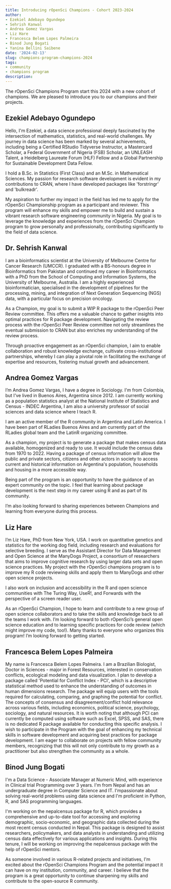 ```yaml
---
title: Introducing rOpenSci Champions - Cohort 2023-2024
author:
- Ezekiel Adebayo Ogundepo
- Sehrish Kanwal
- Andrea Gomez Vargas
- Liz Hare
- Francesca Belem Lopes Palmeira
- Binod Jung Bogati
- Yanina Bellini Saibene
date: '2024-02-13'
slug: champions-program-champions-2024
tags:
- community
- champions program
description: 
---
```


The rOpenSci Champions Program start this 2024 with a new cohort of champions.  We are pleased to introduce you to our champions and their projects.

## Ezekiel Adebayo Ogundepo

Hello, I'm Ezekiel, a data science professional deeply fascinated by the intersection of mathematics, statistics, and real-world challenges. My journey in data science has been marked by several achievements, including being a Certified RStudio Tidyverse Instructor, a Mastercard Scholar, a Federal Government of Nigeria (FSB) Scholar, an UNLEASH Talent, a Heidelberg Laureate Forum (HLF) Fellow and a Global Partnership for Sustainable Development Data Fellow.

I hold a B.Sc. in Statistics (First Class) and an M.Sc. in Mathematical Sciences. My passion for research software development is evident in my contributions to CRAN, where I have developed packages like 'forstringr' and 'bulkreadr'.

My aspiration to further my impact in the field has led me to apply for the rOpenSci Championship program as a participant and reviewer. This program will enhance my skills and empower me to build and sustain a vibrant research software engineering community in Nigeria. My goal is to leverage the knowledge and experiences from the rOpenSci Champion program to grow personally and professionally, contributing significantly to the field of data science.

## Dr. Sehrish Kanwal

I am a bioinformatics scientist at the University of Melbourne Centre for Cancer Research (UMCCR). I graduated with a BS-honours degree in Bioinformatics from Pakistan and continued my career in Bioinformatics with a PhD from the School of Computing and Information Systems, the University of Melbourne, Australia. I am a highly experienced bioinformatician, specialised in the development of pipelines for the processing, mining, and integration of Next Generation Sequencing (NGS) data, with a particular focus on precision oncology. 

As a Champion, my goal is to submit a WIP R package to the rOpenSci Peer Review committee. This offers me a valuable chance to gather insights into optimal practices for R package development. Navigating the review process with the rOpenSci Peer Review committee not only streamlines the eventual submission to CRAN but also enriches my understanding of the review process.

Through proactive engagement as an rOpenSci champion, I aim to enable collaboration and robust knowledge exchange, cultivate cross-institutional partnerships, whereby I can play a pivotal role in facilitating the exchange of expertise and resources, fostering mutual growth and advancement. 

## Andrea Gomez Vargas

I’m Andrea Gomez Vargas, I have a degree in Sociology. I'm from Colombia, but I’ve lived in Buenos Aires, Argentina since 2012. I am currently working as a population statistics analyst at the National Institute of Statistics and Census - INDEC Argentina, I am also a university professor of social sciences and data science where I teach R.

I am an active member of the R community in Argentina and Latin America. I have been part of RLadies Buenos Aires and am currently part of the RLadies global team and the LatinR organizing committee.

As a champion, my project is to generate a package that makes census data available, homogenized and ready to use. It would include the census data from 1970 to 2022. Having a package of census information will allow the public and private sectors, citizens and other actors in society to access current and historical information on Argentina's population, households and housing in a more accessible way.

Being part of the program is an opportunity to have the guidance of an expert community on the topic. I feel that learning about package development is the next step in my career using R and as part of its community. 

I’m also looking forward to sharing experiences between Champions and learning from everyone during this process.

## Liz Hare

I’m Liz Hare, PhD from New York, USA. I work on quantitative genetics and statistics for the working dog field, including research and evaluations for selective breeding. I serve as the Assistant Director for Data Management and Open Science at the ManyDogs Project, a consortium of researchers that aims to improve cognitive research by using larger data sets and open science practices. My project with the rOpenSci champions program is to improve my R code reviewing skills and apply them to ManyDogs and other open science projects. 

I also work on inclusion and accessibility in the R and open science communities with The Turing Way, UseR!, and Forwards with the perspective of a screen reader user.  

As an rOpenSci Champion, I hope to learn and contribute to a new group of open science collaborators and to take the skills and knowledge back to all the teams I work with. I’m looking forward to both rOpenSci’s general open science education and to learning specific practices for code review (which might improve my code, too!). Many thanks to everyone who organizes this program! I’m looking forward to getting started.

## Francesca Belem Lopes Palmeira

My name is Francesca Belem Lopes Palmeira. I am a Brazilian Biologist, Doctor in Sciences - major in Forest Resources, interested in conservation conflicts, ecological modeling and data visualization. I plan to develop a package called 'Potential for Conflict Index - PCI', which is a descriptive statistical method used to enhance the understanding of outcomes in human dimensions research. The package will equip users with the tools required for calculating, comparing, and graphing the potential for conflict. The concepts of consensus and disagreement/conflict hold relevance across various fields, including economics, political science, psychology, sociology, and natural resources. It is worth noting that although PCI can currently be computed using software such as Excel, SPSS, and SAS, there is no dedicated R package available for conducting this specific analysis. I wish to participate in the Program with the goal of enhancing my technical skills in software development and acquiring best practices for package development. I am eager to collaborate on projects with fellow community members, recognizing that this will not only contribute to my growth as a practitioner but also strengthen the community as a whole.

## Binod Jung Bogati

I'm a Data Science - Associate Manager at Numeric Mind, with experience in Clinical trial Programming over 3 years. I'm from Nepal and has an undergraduate degree in Computer Science and IT. I'mpassionate about solving real-world problems using data science and I'm proficient in Python, R, and SAS programming languages.

I'm working on the nepalcensus package for R, which provides a comprehensive and up-to-date tool for accessing and exploring demographic, socio-economic, and geographic data collected during the most recent census conducted in Nepal. This package is designed to assist researchers, policymakers, and data analysts in understanding and utilizing census data effectively for various applications and insights. During this tenure, I will be working on improving the nepalcensus package with the help of rOpenSci mentors.

As someone involved in various R-related projects and initiatives, I'm excited about the rOpenSci Champions Program and the potential impact it can have on my institution, community, and career. I believe that the program is a great opportunity to continue sharpening my skills and contribute to the open-source R community. 

